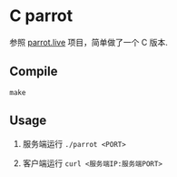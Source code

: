 # C parrot

参照 [parrot.live](https://github.com/hugomd/parrot.live) 项目，简单做了一个 C 版本.

## Compile

`make`

## Usage

1. 服务端运行 `./parrot <PORT>`

2. 客户端运行 `curl <服务端IP:服务端PORT>`



